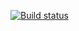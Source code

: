 [![Build status](https://ci.appveyor.com/api/projects/status/eyyt7xfcekx3vdum?svg=true)](https://ci.appveyor.com/project/Yumetsuki11/aqa-homework5-2)

